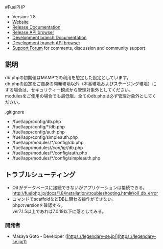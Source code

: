 #FuelPHP

* Version: 1.8
* [Website](http://fuelphp.com/)
* [Release Documentation](http://docs.fuelphp.com)
* [Release API browser](http://api.fuelphp.com)
* [Development branch Documentation](http://dev-docs.fuelphp.com)
* [Development branch API browser](http://dev-api.fuelphp.com)
* [Support Forum](http://fuelphp.com/forums) for comments, discussion and community support

## 説明

db.phpの初期値はMAMPでの利用を想定した設定としています。  
db.phpの設定をご自身の開発環境以外（本番環境およびステージング環境）にする場合は、セキュリティー観点から管理対象外としてください。  
modulesをご使用の場合でも最低限、全てのdb.phpは必ず管理対象外としてください。  

.gitignore  
* /fuel/app/config/db.php  
* /fuel/app/config/*/db.php  
* /fuel/app/config/auth.php  
* /fuel/app/config/simpleauth.php  
* /fuel/app/modules/*/config/db.php  
* /fuel/app/modules/*/config/*/db.php  
* /fuel/app/modules/*/config/auth.php  
* /fuel/app/modules/*/config/simpleauth.php  

## トラブルシューティング

* Oil がデータベースに接続できないがアプリケーションは接続できる。  
http://fuelphp.jp/docs/1.8/installation/troubleshooting.html#/oil_db_error  
* コマンドでscaffoldなどDBに関わる操作ができない。  
phpのversionを確認する。  
ver7.1.5以上であれば7.0.19以下に落としてみる。  

### 開発者

* Masaya Goto - Developer ([https://legendary-se.jp/](https://legendary-se.jp/))
